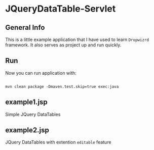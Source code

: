 # JQueryDataTable-Servlet

## General Info

This is a little example application that I have used to learn ```Dropwizrd``` framework. It also serves as project up and run quickly.

## Run

Now you can run application with:

```

mvn clean package -Dmaven.test.skip=true exec:java

```

## example1.jsp

Simple JQuery DataTables

## example2.jsp

JQuery DataTables with extention ```editable``` feature


